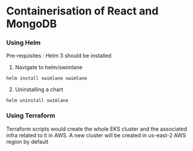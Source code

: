 # Containerisation of React and MongoDB

### Using Helm 

Pre-requisites : Helm 3 should be installed 

1) Navigate to helm/swimlane
```
helm install swimlane swimlane 
```
2) Uninstalling a chart
```
helm uninstall swimlane 
```

### Using Terraform

Terraform scripts would create the whole EKS cluster and the associated infra related to it in AWS. A new cluster will be created in us-east-2 AWS region by default
